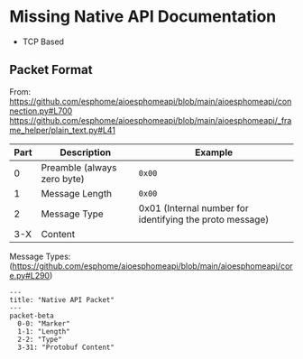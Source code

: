 # Missing Native API Documentation

- TCP Based

## Packet Format

From: https://github.com/esphome/aioesphomeapi/blob/main/aioesphomeapi/connection.py#L700
https://github.com/esphome/aioesphomeapi/blob/main/aioesphomeapi/_frame_helper/plain_text.py#L41

| Part | Description         | Example                                                  |
| ---- | ------------------- | -------------------------------------------------------- |
| 0    | Preamble (always zero byte) | `0x00`                                                   |
| 1    | Message Length      | `0x00`                                                   |
| 2    | Message Type        | 0x01 (Internal number for identifying the proto message) |
| 3-X  | Content             |

Message Types: (https://github.com/esphome/aioesphomeapi/blob/main/aioesphomeapi/core.py#L290)


``` mermaid
---
title: "Native API Packet"
---
packet-beta
  0-0: "Marker"
  1-1: "Length"
  2-2: "Type"
  3-31: "Protobuf Content"
```
